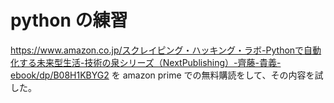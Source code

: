 # python の練習

<https://www.amazon.co.jp/スクレイピング・ハッキング・ラボ-Pythonで自動化する未来型生活-技術の泉シリーズ（NextPublishing）-齊藤-貴義-ebook/dp/B08H1KBYG2>
を amazon prime での無料購読をして、その内容を試した。


